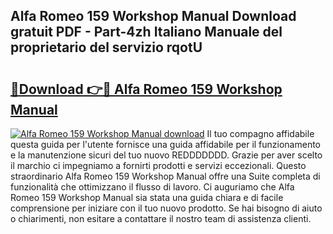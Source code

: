 ## Alfa Romeo 159 Workshop Manual Download gratuit PDF - Part-4zh Italiano Manuale del proprietario del servizio rqotU

# <h2><a href="http://dfaf6uj.blite.top/?on=Alfa+Romeo+159+Workshop+Manual">🔗Download 👉🔴 Alfa Romeo 159 Workshop Manual</a></h2>

[![Alfa Romeo 159 Workshop Manual download](https://i.imgur.com/lujVjoI.png)](http://dfaf6uj.blite.top/?on=Alfa+Romeo+159+Workshop+Manual)
Il tuo compagno affidabile questa guida per l'utente fornisce una guida affidabile per il funzionamento e la manutenzione sicuri del tuo nuovo REDDDDDDD. Grazie per aver scelto il marchio ci impegniamo a fornirti prodotti e servizi eccezionali. Questo straordinario Alfa Romeo 159 Workshop Manual offre una Suite completa di funzionalità che ottimizzano il flusso di lavoro. Ci auguriamo che Alfa Romeo 159 Workshop Manual sia stata una guida chiara e di facile comprensione per iniziare con il tuo nuovo prodotto. Se hai bisogno di aiuto o chiarimenti, non esitare a contattare il nostro team di assistenza clienti.
